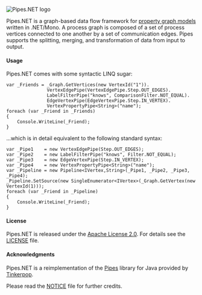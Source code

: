 ![Pipes.NET logo](/ahzf/pipes.NET/raw/master/doc/pipes.NET-logo.png)

Pipes.NET is a graph-based data flow framework for [property graph models](http://github.com/tinkerpop/gremlin/wiki/Defining-a-Property-Graph)
written in .NET/Mono. A process graph is composed of a set of process vertices connected to one another by a set of communication edges.
Pipes supports the splitting, merging, and transformation of data from input to output.

#### Usage

Pipes.NET comes with some syntactic LINQ sugar:

    var _Friends = _Graph.GetVertices(new VertexId("1")).
                   VertexEdgePipe(VertexEdgePipe.Step.OUT_EDGES).
                   LabelFilterPipe("knows", ComparisonFilter.NOT_EQUAL).
                   EdgeVertexPipe(EdgeVertexPipe.Step.IN_VERTEX).
                   VertexPropertyPipe<String>("name");
    foreach (var _Friend in _Friends)
    {
        Console.WriteLine(_Friend);
    }

...which is in detail equivalent to the following standard syntax:

    var _Pipe1    = new VertexEdgePipe(Step.OUT_EDGES);
    var _Pipe2    = new LabelFilterPipe("knows", Filter.NOT_EQUAL);
    var _Pipe3    = new EdgeVertexPipe(Step.IN_VERTEX);
    var _Pipe4    = new VertexPropertyPipe<String>("name");
    var _Pipeline = new Pipeline<IVertex,String>(_Pipe1, _Pipe2, _Pipe3, _Pipe4);
    _Pipeline.SetSource(new SingleEnumerator<IVertex>(_Graph.GetVertex(new VertexId(1)));
    foreach (var _Friend in _Pipeline)
    {
        Console.WriteLine(_Friend);
    }

#### License

Pipes.NET is released under the [Apache License 2.0](http://www.apache.org/licenses/LICENSE-2.0). For details see the [LICENSE](/ahzf/pipes.NET/blob/master/LICENSE) file.

#### Acknowledgments

Pipes.NET is a reimplementation of the [Pipes](http://github.com/tinkerpop/pipes) library for Java provided by [Tinkerpop](http://tinkerpop.com).

Please read the [NOTICE](/ahzf/pipes.NET/blob/master/NOTICE) file for further credits.

